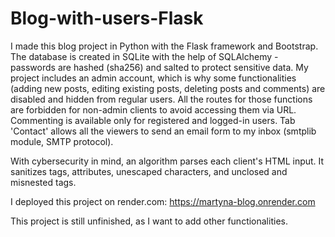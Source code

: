 # Blog-with-users-Flask

I made this blog project in Python with the Flask framework and Bootstrap. The database is created in SQLite with the 
help of SQLAlchemy - passwords are hashed (sha256) and salted to protect sensitive data.
My project includes an admin account, which is why some functionalities (adding new posts, editing existing posts, 
deleting posts and comments) are disabled and hidden from regular users. All the routes for those functions are 
forbidden for non-admin clients to avoid accessing them via URL.
Commenting is available only for registered and logged-in users.
Tab 'Contact' allows all the viewers to send an email form to my inbox (smtplib module, SMTP protocol).

With cybersecurity in mind, an algorithm parses each client's HTML input. It sanitizes tags, attributes, unescaped 
characters, and unclosed and misnested tags.

I deployed this project on render.com: 
https://martyna-blog.onrender.com

This project is still unfinished, as I want to add other functionalities.

